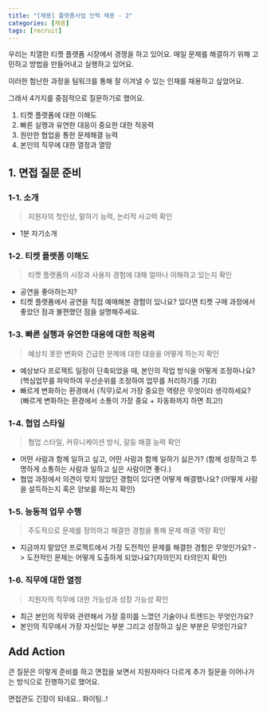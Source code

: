 ```yaml
---
title: "[채용] 플랫폼사업 인력 채용 - 2"
categories: [채용]
tags: [recruit]
---
```


우리는 치열한 티켓 플랫폼 시장에서 경쟁을 하고 있어요. 매일 문제를 해결하기 위해 고민하고 방법을 만들어내고 실행하고 있어요.

이러한 험난한 과정을 팀워크를 통해 잘 이겨낼 수 있는 인재를 채용하고 싶었어요.

그래서 4가지를 중점적으로 질문하기로 했어요.

1. 티켓 플랫폼에 대한 이해도
2. 빠른 실행과 유연한 대응이 중요한 대한 적응력
3. 원만한 협업을 통한 문제해결 능력
4. 본인의 직무에 대한 열정과 열망

## 1. 면접 질문 준비

### 1-1. 소개
> 지원자의 첫인상, 말하기 능력, 논리적 사고력 확인

- 1분 자기소개

### 1-2. 티켓 플랫폼 이해도
> 티켓 플랫폼의 시장과 사용자 경험에 대해 얼마나 이해하고 있는지 확인

- 공연을 좋아하는지?
- 티켓 플랫폼에서 공연을 직접 예매해본 경험이 있나요? 있다면 티켓 구매 과정에서 좋았던 점과 불편했던 점을 설명해주세요.

### 1-3. 빠른 실행과 유연한 대응에 대한 적응력
> 예상치 못한 변화와 긴급한 문제에 대한 대응을 어떻게 하는지 확인

- 예상보다 프로젝트 일정이 단축되었을 때, 본인의 작업 방식을 어떻게 조정하나요? (핵심업무를 파악하여 우선순위를 조정하여 업무를 처리하기를 기대)
- 빠르게 변화하는 환경에서 {직무}로서 가장 중요한 역량은 무엇이라 생각하세요? (빠르게 변화하는 환경에서 소통이 가장 중요 + 자동화까지 하면 최고!)

### 1-4. 협업 스타일
> 협업 스타일, 커뮤니케이션 방식, 갈등 해결 능력 확인

- 어떤 사람과 함께 일하고 싶고, 어떤 사람과 함께 일하기 싫은가? (함께 성장하고 투명하게 소통하는 사람과 일하고 싶은 사람이면 좋다.)
- 협업 과정에서 의견이 맞지 않았던 경험이 있다면 어떻게 해결했나요? (어떻게 사람을 설득하는지 혹은 양보를 하는지 확인)

### 1-5. 능동적 업무 수행
> 주도적으로 문제를 정의하고 해결한 경험을 통해 문제 해결 역량 확인

- 지금까지 맡았던 프로젝트에서 가장 도전적인 문제를 해결한 경험은 무엇인가요? -> 도전적인 문제는 어떻게 도출하게 되었나요?(자의인지 타의인지 확인)

### 1-6. 직무에 대한 열정
> 지원자의 직무에 대한 가능성과 성장 가능성 확인

- 최근 본인의 직무와 관련해서 가장 흥미를 느꼈던 기술이나 트렌드는 무엇인가요?
- 본인의 직무에서 가장 자신있는 부분 그리고 성장하고 싶은 부분은 무엇인가요?

## Add Action

큰 질문은 이렇게 준비를 하고 면접을 보면서 지원자마다 다르게 추가 질문을 이어나가는 방식으로 진행하기로 했어요.

면접관도 긴장이 되네요.. 화이팅..!